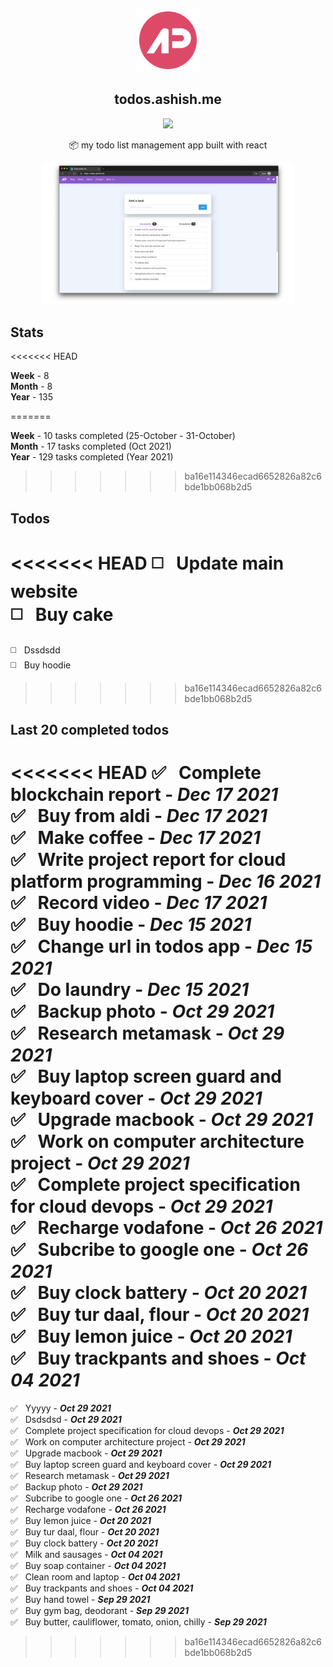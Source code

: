 <p align="center">
  <img src="https://raw.githubusercontent.com/ashishdotme/assets/master/logo.png" alt="drawing" width="100"/>
</p>

<h2 align="center">todos.ashish.me</h2>

<p align="center">
<a href="https://img.shields.io/github/last-commit/ashishdotme/todos.ashish.me?style=for-the-badge"><img src="https://img.shields.io/github/last-commit/ashishdotme/todos.ashish.me?style=for-the-badge"></a>
</p>

<p align="center">📦 my todo list management app built with react </p>

<div style='margin:0 auto;width:80%;'>
  <img src="./assets/todos.png" alt="drawing"/>
</div>

## Stats

<<<<<<< HEAD
<!-- week starts --><b>Week</b> - 8<br><!-- week ends -->
<!-- month starts --><b>Month</b> - 8<br><!-- month ends -->
<!-- year starts --><b>Year</b> - 135<!-- year ends -->
=======
<!-- week starts --><b>Week</b> - 10 tasks completed (25-October - 31-October)<br><!-- week ends -->
<!-- month starts --><b>Month</b> - 17 tasks completed (Oct 2021)<br><!-- month ends -->
<!-- year starts --><b>Year</b> - 129 tasks completed (Year 2021)<!-- year ends -->
>>>>>>> ba16e114346ecad6652826a82c6bde1bb068b2d5

## Todos

<!-- todos starts -->
<<<<<<< HEAD
◻️ &nbsp; Update main website<br>◻️ &nbsp; Buy cake
=======
◻️  &nbsp; Dssdsdd<br>◻️  &nbsp; Buy hoodie
>>>>>>> ba16e114346ecad6652826a82c6bde1bb068b2d5
<!-- todos ends -->

## Last 20 completed todos

<!-- completed starts -->
<<<<<<< HEAD
✅ &nbsp; Complete blockchain report - **_Dec 17 2021_**<br>✅ &nbsp; Buy from aldi - **_Dec 17 2021_**<br>✅ &nbsp; Make coffee - **_Dec 17 2021_**<br>✅ &nbsp; Write project report for cloud platform programming - **_Dec 16 2021_**<br>✅ &nbsp; Record video - **_Dec 17 2021_**<br>✅ &nbsp; Buy hoodie - **_Dec 15 2021_**<br>✅ &nbsp; Change url in todos app - **_Dec 15 2021_**<br>✅ &nbsp; Do laundry - **_Dec 15 2021_**<br>✅ &nbsp; Backup photo - **_Oct 29 2021_**<br>✅ &nbsp; Research metamask - **_Oct 29 2021_**<br>✅ &nbsp; Buy laptop screen guard and keyboard cover - **_Oct 29 2021_**<br>✅ &nbsp; Upgrade macbook - **_Oct 29 2021_**<br>✅ &nbsp; Work on computer architecture project - **_Oct 29 2021_**<br>✅ &nbsp; Complete project specification for cloud devops - **_Oct 29 2021_**<br>✅ &nbsp; Recharge vodafone - **_Oct 26 2021_**<br>✅ &nbsp; Subcribe to google one - **_Oct 26 2021_**<br>✅ &nbsp; Buy clock battery - **_Oct 20 2021_**<br>✅ &nbsp; Buy tur daal, flour - **_Oct 20 2021_**<br>✅ &nbsp; Buy lemon juice - **_Oct 20 2021_**<br>✅ &nbsp; Buy trackpants and shoes - **_Oct 04 2021_**
=======
✅  &nbsp; Yyyyy - **_Oct 29 2021_**<br>✅  &nbsp; Dsdsdsd - **_Oct 29 2021_**<br>✅  &nbsp; Complete project specification for cloud devops - **_Oct 29 2021_**<br>✅  &nbsp; Work on computer architecture project - **_Oct 29 2021_**<br>✅  &nbsp; Upgrade macbook - **_Oct 29 2021_**<br>✅  &nbsp; Buy laptop screen guard and keyboard cover - **_Oct 29 2021_**<br>✅  &nbsp; Research metamask - **_Oct 29 2021_**<br>✅  &nbsp; Backup photo - **_Oct 29 2021_**<br>✅  &nbsp; Subcribe to google one - **_Oct 26 2021_**<br>✅  &nbsp; Recharge vodafone - **_Oct 26 2021_**<br>✅  &nbsp; Buy lemon juice - **_Oct 20 2021_**<br>✅  &nbsp; Buy tur daal, flour - **_Oct 20 2021_**<br>✅  &nbsp; Buy clock battery - **_Oct 20 2021_**<br>✅  &nbsp; Milk and sausages - **_Oct 04 2021_**<br>✅  &nbsp; Buy soap container - **_Oct 04 2021_**<br>✅  &nbsp; Clean room and laptop - **_Oct 04 2021_**<br>✅  &nbsp; Buy trackpants and shoes - **_Oct 04 2021_**<br>✅  &nbsp; Buy hand towel - **_Sep 29 2021_**<br>✅  &nbsp; Buy gym bag, deodorant - **_Sep 29 2021_**<br>✅  &nbsp; Buy butter, cauliflower, tomato, onion, chilly - **_Sep 29 2021_**
>>>>>>> ba16e114346ecad6652826a82c6bde1bb068b2d5
<!-- completed ends -->
